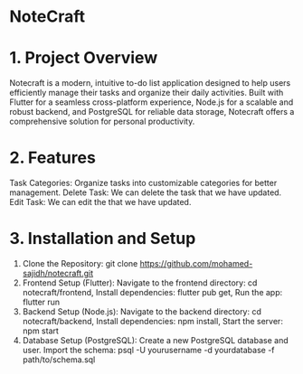 # NoteCraft 

# 1. Project Overview
Notecraft is a modern, intuitive to-do list application designed to help users efficiently manage their tasks and organize their daily activities. Built with Flutter for a seamless cross-platform experience, Node.js for a scalable and robust backend, and PostgreSQL for reliable data storage, Notecraft offers a comprehensive solution for personal productivity. 

# 2. Features
Task Categories: Organize tasks into customizable categories for better management.
Delete Task: We can delete the task that we have updated.
Edit Task: We can edit the that we have updated.

# 3. Installation and Setup
1. Clone the Repository:
    git clone https://github.com/mohamed-sajidh/notecraft.git
2. Frontend Setup (Flutter):
    Navigate to the frontend directory: cd notecraft/frontend,
    Install dependencies: flutter pub get,
    Run the app: flutter run
3. Backend Setup (Node.js):
    Navigate to the backend directory: cd notecraft/backend,
    Install dependencies: npm install,
    Start the server: npm start
4. Database Setup (PostgreSQL):
    Create a new PostgreSQL database and user.
    Import the schema: psql -U yourusername -d yourdatabase -f path/to/schema.sql 
      

